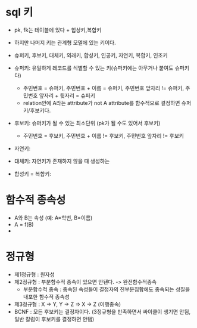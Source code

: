 # sql 키
- pk, fk는 테이블에 있다 + 힙상키,복합키
- 하지만 나머지 키는 관계형 모델에 있는 키이다.
- 슈퍼키, 후보키, 대체키, 외래키, 합성키, 인공키, 자연키, 복합키, 인조키

- 슈퍼키: 유일하게 레코드를 식별할 수 있는 키(슈퍼키에는 아무거나 붙여도 슈퍼키다)
    - 주민번호 = 슈퍼키, 주민번호 + 이름 = 슈퍼키, 주민번호 앞자리 != 슈퍼키, 주민번호 앞자리 + 뒷자리 = 슈퍼키
    - relation안에 A라는 attribute가 not A attribute를 함수적으로 결정하면 슈퍼키/후보키다.

- 후보키: 슈퍼키가 될 수 있는 최소단위 (pk가 될 수도 있어서 후보키)
    - 주민번호 = 후보키, 주민번호 + 이름 != 후보키, 주민번호 앞자리 != 후보키

- 자연키: 

- 대체키: 자연키가 존재하지 않을 때 생성하는 

- 합성키 = 복합키:

# 함수적 종속성
- A와 B는 속성 (예: A=학번, B=이름)
- A = f(B)
- 

# 정규형
- 제1정규형 : 원자성
- 제2정규형 : 부분함수적 종속이 있으면 안됀다. -> 완전함수적종속
    - 부분함수적 종속 : 종속된 속성들이 결정자의 진부분집합에도 종속되는 성질을 내포한 함수적 종속성
- 제3정규형 : X -> Y, Y -> Z => X -> Z (이행종속)
- BCNF : 모든 후보키는 결정자이다. (3정규형을 만족하면서 싸이클이 생기면 안됨, 일반 칼럼이 후보키를 결정하면 안됌)